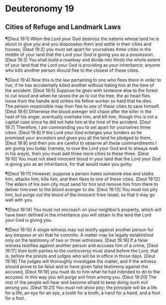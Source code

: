 # Deuteronomy 19

## Cities of Refuge and Landmark Laws
¶[Deut 19:1] When the Lord your God destroys the nations whose land he is about to give you and you dispossess them and settle in their cities and houses,
[Deut 19:2] you must set apart for yourselves three cities in the middle of your land that the Lord your God is giving you as a possession.
[Deut 19:3] You shall build a roadway and divide into thirds the whole extent of your land that the Lord your God is providing as your inheritance; anyone who kills another person should flee to the closest of these cities.

¶[Deut 19:4] Now this is the law pertaining to one who flees there in order to live, if he has accidentally killed another without hating him at the time of the accident.
[Deut 19:5] Suppose he goes with someone else to the forest to cut wood and when he raises the ax to cut the tree, the ax head flies loose from the handle and strikes his fellow worker so hard that he dies. The person responsible may then flee to one of these cities to save himself.
[Deut 19:6] Otherwise the blood avenger will chase after the killer in the heat of his anger, eventually overtake him, and kill him, though this is not a capital case since he did not hate him at the time of the accident.
[Deut 19:7] Therefore, I am commanding you to set apart for yourselves three cities.
[Deut 19:8] If the Lord your God enlarges your borders as he promised your ancestors and gives you all the land he pledged to them,
[Deut 19:9] and then you are careful to observe all these commandments I am giving you today (namely, to love the Lord your God and to always walk in his ways), then you must add three more cities to these three.
[Deut 19:10] You must not shed innocent blood in your land that the Lord your God is giving you as an inheritance, for that would make you guilty.

¶[Deut 19:11] However, suppose a person hates someone else and stalks him, attacks him, kills him, and then flees to one of these cities.
[Deut 19:12] The elders of his own city must send for him and remove him from there to deliver him over to the blood avenger to die.
[Deut 19:13] You must not pity him, but purge out the blood of the innocent from Israel, so that it may go well with you.

¶[Deut 19:14] You must not encroach on your neighbor’s property, which will have been defined in the inheritance you will obtain in the land the Lord your God is giving you.

¶[Deut 19:15] A single witness may not testify against another person for any trespass or sin that he commits. A matter may be legally established only on the testimony of two or three witnesses.
[Deut 19:16] If a false witness testifies against another person and accuses him of a crime,
[Deut 19:17] then both parties to the controversy must stand before the Lord, that is, before the priests and judges who will be in office in those days.
[Deut 19:18] The judges will thoroughly investigate the matter, and if the witness should prove to be false and to have given false testimony against the accused,
[Deut 19:19] you must do to him what he had intended to do to the accused. In this way you will purge evil from among you.
[Deut 19:20] The rest of the people will hear and become afraid to keep doing such evil among you.
[Deut 19:21] You must not show pity; the principle will be a life for a life, an eye for an eye, a tooth for a tooth, a hand for a hand, and a foot for a foot.
